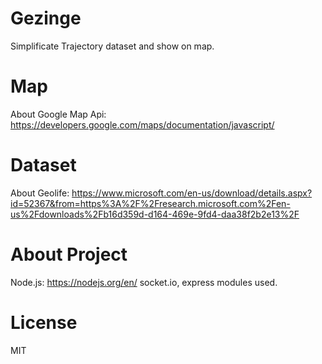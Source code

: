# Gezinge
Simplificate Trajectory dataset and show on map.

# Map
About Google Map Api: https://developers.google.com/maps/documentation/javascript/

# Dataset
About Geolife: https://www.microsoft.com/en-us/download/details.aspx?id=52367&from=https%3A%2F%2Fresearch.microsoft.com%2Fen-us%2Fdownloads%2Fb16d359d-d164-469e-9fd4-daa38f2b2e13%2F

# About Project
Node.js: https://nodejs.org/en/
socket.io, express modules used.

# License
MIT
